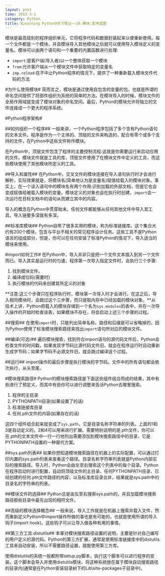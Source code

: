 ```yaml
---
layout: post
time: 2013-3-1
category: Python
title: 《Learning Python》学习笔记——19.模块:宏伟蓝图
---
```


模块是最高级别的程序组织单元，它将程序代码和数据封装起来以便重新使用。每一个文件都是一个模块，并且模块导入其他模块之后就可以使用导入模块定义的变量名。模块可以由两个语句和一个重要的内置函数进行处理:

- `import`:是客户端(导入者)以一个整体获取一个模块
- `from`:允许客户端从一个模块文件中获取特定的变量名
- `imp.reload`:在不中止Python程序的情况下，提供了一种重新载入模块文件代码的方法

#为什么使用模块#
简而言之，模块是通过使用自包含的变量的包，也就是所谓的命名空间提供了将部件组织为系统的简单的方法。在模块导入的时候，模块文件的全局作用域就变成了模块对象的命名空间。最后，Python的模块允许将独立的文件连接成一个更大的程序系统。


#Python程序架构#

##如何组织一个程序##
一般来讲，一个Python程序包括了多个含有Python语句的文本文件。程序是作为一个主体的、顶层的文件来构造的，配合有零个或多个支持的文件，在Python中这些文件称作模块。

在Python中，顶层文件包含了程序的主要控制流程:这就是你需要运行来启动应用的文件。模块文件就是工具的库，顶层文件使用了在模块文件中定义的工具，而这些模块使用了其他模块所定义的工具。

##导入和属性##
在Python中，交叉文件的模块连接在导入语句执行时才会进行解析，实际效果就是，将模块名(简单地认为是变量名)赋值给载入的模块对象。事实上，在一个读入语句中的模块名有两个作用:识别加载的外部文档，但是它也会变成赋值给被载入模块的变量。模块定义的对象也会在执行时创建，`import`会一次运行在目标文档中的语句从而建立其中的内容。

导入的概念在Python中贯穿始末。任何文件都能够从任何其他文件中导入其工具，导入链要多深就有多深。

##标准库模块##
Python自带了很多实用的模块，称为标准链接库。这个集合大约有200个模块，包含与平台不相关的常见程序设计任务。这些工具不是Python语言的组成部分，但是，你可以在任何安装了标准Python的情况下，导入适当的模块来使用。

#import如何工作#
在Python中，导入并非只是把一个文件文本插入到另一个文件而已。导入其实是运行时的匀速，程序第一次导入指定文件时，会执行三个步骤:

1. 找到模块文件。
2. 编译成位码(需要时)
3. 执行模块的代码来创建其所定义的对象

**注意:这三个步骤只在程序执行时，模块第一次导入时才会进行。在这之后，导入相同模块时，会跳过这个三步骤，而只提取内存中已经加载的模块对象。**从技术上讲，Python把载入的模块存储到一个名为`sys.modules`的表中，并在一次导入操作的开始时检查该表，如果模块不存在，将会启动上述三个步骤的过程。

##搜索##
在使用`import`时，只能列出简单名称。路径和后缀是可以省略掉的，因为Python使用了标准模块搜索路径来找出`import`语句所对应的模块文件。

##编译(可选)##
遍历模块搜索，找到符合import语句的源代码文件后，Python会检查文件的时间戳，如果发现字节码比源代码文件旧，就会在程序运行时自动重新生成字节码；如果字节码不必源文件旧，就会跳过编译这个过程。

##运行##
import操作的最后步骤是执行模块的字节码。文件中的所有语句都会依次执行，从头至尾。

#模块搜索路径#
Python的模块搜索路径是下面这些组件组合而成的结果，其中有些进行了预定义，而其中有些你可以进行调整来告诉Python去哪里搜索。

1. 程序的主目录
2. PYTHONPATH目录(如果设置了的话)
3. 标准链接库目录
4. 任何.pth文件的内容(如果存在的话)

这四个组件组合起来就变成了`sys.path`，它是目录名称字符串的列表。上面的1和3是自动定义的，2和4可以用来进行扩展。需要特别说明的是.pth文件，你可以在.pth的文本文件中一行一行地列出需要添加到模块搜索路径中的目录，它是PYTHONPATH设置的一种替代方案。


##sys.path列表##
如果你想知道模块搜索路径在机器上的实际配置，可以通过打印内置的sys.path列表来查看这个路径。目录名称字符串列表就是Python内部实际的搜索路径。导入时，Python会由左至右搜索这个列表中的每个目录。Python在程序启动时进行配置，自动将顶级文件的主目录、任何PYTHONPATH目录、已经创建的任何.pth文件路径的内容，以及标准库目录合并，结果就是sys.path中的目录名的字符串的列表。

##模块文件的选择##
Python总是由左至右搜索sys.path的，并且加载模块搜索路径那些目录中最先出现的相符文件。

##高级的模块选择概念##
一般来说，导入工作就是在机器上搜索并载入文件，然而重新定义Python中import操作所做的事也是有可能的，也就是使用所谓的导入钩子(import hook)。这些钩子可以让导入做各种有用的事情。

##第三方工具:distutils##
本章对模块搜索路径设置的说明，主要是针对自己编写的用户定义的源代码。Python的第三方扩展，通常是使用标准链接库中的distutils工具来自动安装，所以不需要路径设置，就能使用第三方库。

使用distutils的系统一般都附带setup.py脚本，执行这个脚本可以进行程序的安装。这个脚本会导入并使用distutils模块，将这种系统放在属于模块自动搜索路径的目录内(通常是在Python安装目录树下的Lib\site-packages子目录中)。

